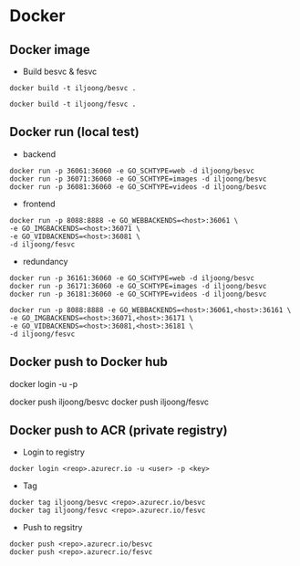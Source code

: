# Docker

## Docker image

- Build besvc & fesvc

```
docker build -t iljoong/besvc .

docker build -t iljoong/fesvc .
```

## Docker run (local test)

- backend

```
docker run -p 36061:36060 -e GO_SCHTYPE=web -d iljoong/besvc
docker run -p 36071:36060 -e GO_SCHTYPE=images -d iljoong/besvc
docker run -p 36081:36060 -e GO_SCHTYPE=videos -d iljoong/besvc
```

- frontend

```
docker run -p 8088:8888 -e GO_WEBBACKENDS=<host>:36061 \
-e GO_IMGBACKENDS=<host>:36071 \
-e GO_VIDBACKENDS=<host>:36081 \
-d iljoong/fesvc
```

- redundancy 

```
docker run -p 36161:36060 -e GO_SCHTYPE=web -d iljoong/besvc
docker run -p 36171:36060 -e GO_SCHTYPE=images -d iljoong/besvc
docker run -p 36181:36060 -e GO_SCHTYPE=videos -d iljoong/besvc

docker run -p 8088:8888 -e GO_WEBBACKENDS=<host>:36061,<host>:36161 \
-e GO_IMGBACKENDS=<host>:36071,<host>:36171 \
-e GO_VIDBACKENDS=<host>:36081,<host>:36181 \
-d iljoong/fesvc
```

## Docker push to Docker hub

docker login  -u <user> -p <key>

docker push iljoong/besvc
docker push iljoong/fesvc

## Docker push to ACR (private registry)

- Login to registry
```
docker login <reop>.azurecr.io -u <user> -p <key>
```

- Tag 

```
docker tag iljoong/besvc <repo>.azurecr.io/besvc
docker tag iljoong/fesvc <repo>.azurecr.io/fesvc
```

- Push to regsitry

```
docker push <repo>.azurecr.io/besvc
docker push <repo>.azurecr.io/fesvc
```

